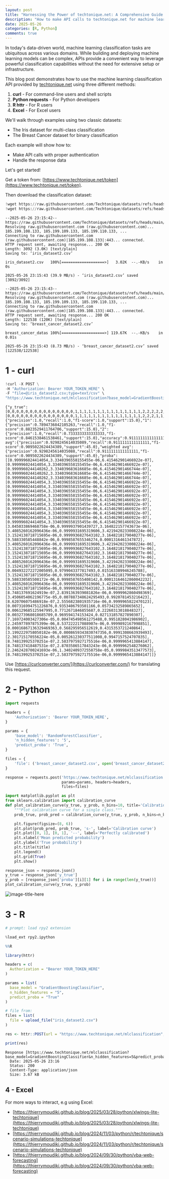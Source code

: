 ```yaml
---
layout: post
title: "Harnessing the Power of techtonique.net: A Comprehensive Guide to Machine Learning Classification via an API"
description: "How to make API calls to techtonique.net for machine learning classification tasks using curl, Python requests, and R httr"
date: 2025-05-26
categories: [R, Python]
comments: true
---
```


In today's data-driven world, machine learning classification tasks are ubiquitous across various domains. While building and deploying machine learning models can be complex, APIs provide a convenient way to leverage powerful classification capabilities without the need for extensive setup or infrastructure.

This blog post demonstrates how to use the machine learning classification API provided by [techtonique.net](https://www.techtonique.net) using three different methods:

1. **curl** - For command-line users and shell scripts
2. **Python requests** - For Python developers
3. **R httr** - For R users
4. **Excel** - For Excel users

We'll walk through examples using two classic datasets:
- The Iris dataset for multi-class classification
- The Breast Cancer dataset for binary classification

Each example will show how to:
- Make API calls with proper authentication
- Handle the response data

Let's get started!

Get a token from: [https://www.techtonique.net/token](https://www.techtonique.net/token).

Then download the classification dataset:

```python
!wget https://raw.githubusercontent.com/Techtonique/datasets/refs/heads/main/tabular/classification/iris_dataset2.csv
!wget https://raw.githubusercontent.com/Techtonique/datasets/refs/heads/main/tabular/classification/breast_cancer_dataset2.csv
```

    --2025-05-26 23:15:42--  https://raw.githubusercontent.com/Techtonique/datasets/refs/heads/main/tabular/classification/iris_dataset2.csv
    Resolving raw.githubusercontent.com (raw.githubusercontent.com)... 185.199.108.133, 185.199.109.133, 185.199.110.133, ...
    Connecting to raw.githubusercontent.com (raw.githubusercontent.com)|185.199.108.133|:443... connected.
    HTTP request sent, awaiting response... 200 OK
    Length: 3092 (3.0K) [text/plain]
    Saving to: ‘iris_dataset2.csv’
    
    iris_dataset2.csv   100%[===================>]   3.02K  --.-KB/s    in 0s      
    
    2025-05-26 23:15:43 (39.9 MB/s) - ‘iris_dataset2.csv’ saved [3092/3092]
    
    --2025-05-26 23:15:43--  https://raw.githubusercontent.com/Techtonique/datasets/refs/heads/main/tabular/classification/breast_cancer_dataset2.csv
    Resolving raw.githubusercontent.com (raw.githubusercontent.com)... 185.199.108.133, 185.199.109.133, 185.199.110.133, ...
    Connecting to raw.githubusercontent.com (raw.githubusercontent.com)|185.199.108.133|:443... connected.
    HTTP request sent, awaiting response... 200 OK
    Length: 122538 (120K) [text/plain]
    Saving to: ‘breast_cancer_dataset2.csv’
    
    breast_cancer_datas 100%[===================>] 119.67K  --.-KB/s    in 0.01s   
    
    2025-05-26 23:15:43 (8.73 MB/s) - ‘breast_cancer_dataset2.csv’ saved [122538/122538]
    


# 1 - curl


```python
!curl -X POST \
-H "Authorization: Bearer YOUR_TOKEN_HERE" \
-F "file=@iris_dataset2.csv;type=text/csv" \
"https://www.techtonique.net/mlclassification?base_model=GradientBoostingClassifier&n_hidden_features=5&predict_proba=True"
```

    {"y_true":[0,0,0,0,0,0,0,0,0,0,0,0,0,0,0,1,1,1,1,1,1,1,1,1,1,1,1,1,1,1,2,2,2,2,2,2,2,2,2,2,2,2,2,2,2],"y_pred":[0,0,0,0,0,0,0,0,0,0,0,0,0,0,0,1,1,1,1,1,1,1,1,1,1,1,1,1,1,1,2,2,2,1,1,1,2,2,1,2,2,2,2,2,2],"0":{"precision":1.0,"recall":1.0,"f1-score":1.0,"support":15.0},"1":{"precision":0.7894736842105263,"recall":1.0,"f1-score":0.8823529411764706,"support":15.0},"2":{"precision":1.0,"recall":0.7333333333333333,"f1-score":0.8461538461538461,"support":15.0},"accuracy":0.9111111111111111,"macro avg":{"precision":0.9298245614035089,"recall":0.9111111111111111,"f1-score":0.9095022624434389,"support":45.0},"weighted avg":{"precision":0.9298245614035088,"recall":0.9111111111111111,"f1-score":0.9095022624434389,"support":45.0},"proba":[[0.999996024414054,3.3340396558155455e-06,6.415462901466922e-07],[0.999996024414054,3.3340396558155455e-06,6.415462901466922e-07],[0.9999960244140262,3.334039683616685e-06,6.415462901466744e-07],[0.9999960244140262,3.334039683616685e-06,6.415462901466744e-07],[0.9999960244140262,3.334039683616685e-06,6.415462901466744e-07],[0.999996024414054,3.3340396558155455e-06,6.415462901466922e-07],[0.999996024414054,3.3340396558155455e-06,6.415462901466922e-07],[0.999996024414054,3.3340396558155455e-06,6.415462901466922e-07],[0.999996024414054,3.3340396558155455e-06,6.415462901466922e-07],[0.999996024414054,3.3340396558155455e-06,6.415462901466922e-07],[0.999996024414054,3.3340396558155455e-06,6.415462901466922e-07],[0.999996024414054,3.3340396558155455e-06,6.415462901466922e-07],[0.999996024414054,3.3340396558155455e-06,6.415462901466922e-07],[0.999996024414054,3.3340396558155455e-06,6.415462901466922e-07],[0.999996024414054,3.3340396558155455e-06,6.415462901466922e-07],[3.045033869468758e-06,0.9999937901439727,3.164822157743673e-06],[3.4085260162096436e-06,0.9999931695319606,3.4219420233008224e-06],[3.1524138718715695e-06,0.9999936827643102,3.1648218179040277e-06],[9.588330585448842e-06,0.9998587655346274,0.0001316461347872],[3.4085260162096436e-06,0.9999931695319606,3.4219420233008224e-06],[3.1524138718715695e-06,0.9999936827643102,3.1648218179040277e-06],[3.1524138718715695e-06,0.9999936827643102,3.1648218179040277e-06],[3.1524138718715695e-06,0.9999936827643102,3.1648218179040277e-06],[3.4085260162096436e-06,0.9999931695319606,3.4219420233008224e-06],[3.1524138718715695e-06,0.9999936827643102,3.1648218179040277e-06],[0.004932272272005095,0.9799043377817493,0.015163389946245788],[3.1524138718715695e-06,0.9999936827643102,3.1648218179040277e-06],[9.588330585508172e-06,0.9998587655408142,0.00013164612860042232],[3.4085260162096436e-06,0.9999931695319606,3.4219420233008224e-06],[3.1524138718715695e-06,0.9999936827643102,3.1648218179040277e-06],[8.748137691624919e-07,2.8391363939081826e-06,0.9999962860498369],[3.4506054062196775e-05,0.007887348624295493,0.9920781453216423],[8.620706075486918e-07,2.5556823801935716e-06,0.9999965822470123],[0.007316994751226876,0.9353406793501166,0.05734232589865652],[0.006129685125947995,0.7712671846855687,0.22260313018848327],[0.003273968018685709,0.969594174153424,0.027131857827890307],[7.169724003427306e-05,0.004745498561275488,0.9951828041986902],[2.245977897875399e-06,8.537222217088907e-06,0.9999892167998851],[0.00016867136329469363,0.568295956512619,0.4315353721240864],[3.1992229758050182e-06,0.0008659343830747356,0.9991308663939493],[2.301715170556224e-05,0.005261230377511008,0.9947157524707835],[8.748139925370251e-07,2.5837975927175516e-06,0.9999965413884147],[8.748137418487531e-07,2.8703586517843243e-06,0.9999962548276062],[2.2462428700241693e-06,1.3402409372558758e-05,0.9999843513477573],[8.748139925370251e-07,2.5837975927175516e-06,0.9999965413884147]]}

Use [https://curlconverter.com/](https://curlconverter.com/) for translating this request.

# 2 - Python


```python
import requests

headers = {
    'Authorization': 'Bearer YOUR_TOKEN_HERE',
}

params = {
    'base_model': 'RandomForestClassifier',
    'n_hidden_features': '5',
    'predict_proba': 'True',
}

files = {
    'file': ('breast_cancer_dataset2.csv', open('breast_cancer_dataset2.csv', 'rb'), 'text/csv'),
}

response = requests.post('https://www.techtonique.net/mlclassification',
                         params=params, headers=headers,
                         files=files)
```


```python
import matplotlib.pyplot as plt
from sklearn.calibration import calibration_curve
def plot_calibration_curve(y_true, y_prob, n_bins=10, title='Calibration Plot'):
    """Plot calibration curve for a single class."""
    prob_true, prob_pred = calibration_curve(y_true, y_prob, n_bins=n_bins)

    plt.figure(figsize=(8, 6))
    plt.plot(prob_pred, prob_true, 's-', label='Calibration curve')
    plt.plot([0, 1], [0, 1], '--', label='Perfectly calibrated')
    plt.xlabel('Mean predicted probability')
    plt.ylabel('True probability')
    plt.title(title)
    plt.legend()
    plt.grid(True)
    plt.show()

```


```python
response_json = response.json()
y_true = response_json['y_true']
y_prob = [response_json['proba'][i][1] for i in range(len(y_true))]
plot_calibration_curve(y_true, y_prob)
```

![image-title-here]({{base}}/images/2025-05-26/2025-05-26-image1.png)    


# 3 - R


```python
# prompt: load rpy2 extension

%load_ext rpy2.ipython
```


```r
%%R

library(httr)

headers = c(
  Authorization = "Bearer YOUR_TOKEN_HERE"
)

params = list(
  base_model = "GradientBoostingClassifier",
  n_hidden_features = "5",
  predict_proba = "True"
)

# file from:
files = list(
  file = upload_file("iris_dataset2.csv")
)

res <- httr::POST(url = "https://www.techtonique.net/mlclassification", httr::add_headers(.headers=headers), query = params, body = files, encode = "multipart")

print(res)
```

    Response [https://www.techtonique.net/mlclassification?base_model=GradientBoostingClassifier&n_hidden_features=5&predict_proba=True]
      Date: 2025-05-26 23:16
      Status: 200
      Content-Type: application/json
      Size: 3.67 kB
    


## 4 - Excel

For more ways to interact, e.g using Excel:

- [https://thierrymoudiki.github.io/blog/2025/03/28/python/xlwings-lite-techtonique](https://thierrymoudiki.github.io/blog/2025/03/28/python/xlwings-lite-techtonique)
- [https://thierrymoudiki.github.io/blog/2024/11/03/python/r/techtonique/scenario-simulations-techtonique](https://thierrymoudiki.github.io/blog/2024/11/03/python/r/techtonique/scenario-simulations-techtonique)
- [https://thierrymoudiki.github.io/blog/2024/09/30/python/vba-web-forecasting](https://thierrymoudiki.github.io/blog/2024/09/30/python/vba-web-forecasting)
